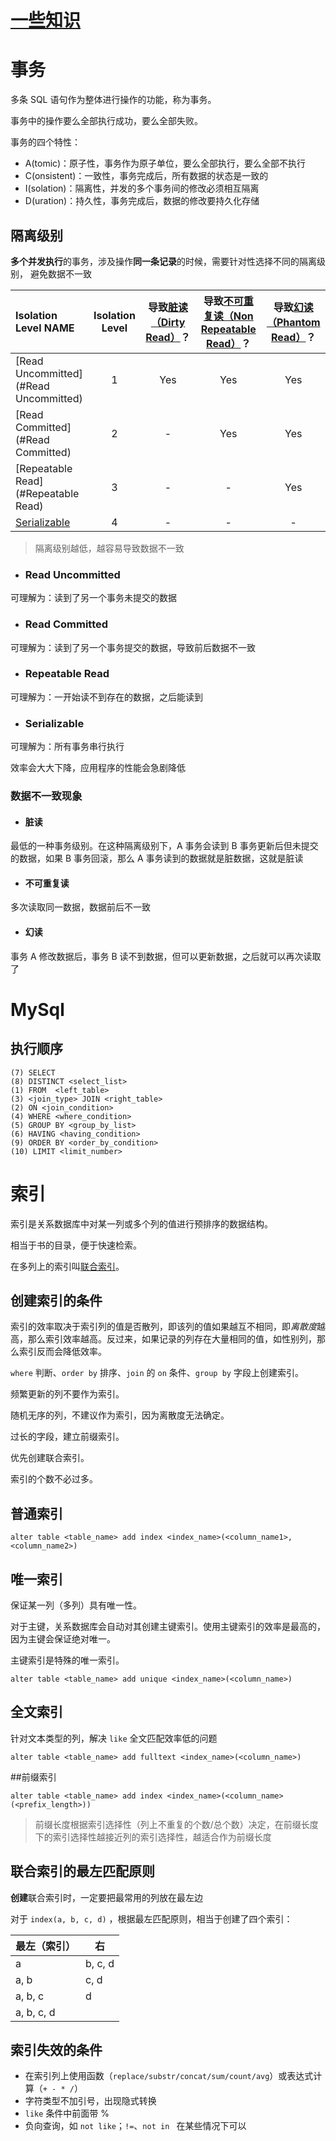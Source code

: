 # [一些知识](readme.md#数据库相关)

# 事务

多条 SQL 语句作为整体进行操作的功能，称为事务。

事务中的操作要么全部执行成功，要么全部失败。

事务的四个特性：

* A(tomic)：原子性，事务作为原子单位，要么全部执行，要么全部不执行
* C(onsistent)：一致性，事务完成后，所有数据的状态是一致的
* I(solation)：隔离性，并发的多个事务间的修改必须相互隔离
* D(uration)：持久性，事务完成后，数据的修改要持久化存储

## 隔离级别

**多个并发执行**的事务，涉及操作**同一条记录**的时候，需要针对性选择不同的隔离级别， 避免数据不一致

| Isolation Level NAME                  | Isolation Level | 导致[脏读（Dirty Read）](#脏读)？ | 导致[不可重复读（Non Repeatable Read）](#不可重复读)？ | 导致[幻读（Phantom Read）](#幻读)？ |
| :------------------------------------ | :-------------: | :-------------------------------: | :----------------------------------------------------: | :---------------------------------: |
| [Read Uncommitted](#Read Uncommitted) |        1        |                Yes                |                          Yes                           |                 Yes                 |
| [Read Committed](#Read Committed)     |        2        |                 -                 |                          Yes                           |                 Yes                 |
| [Repeatable Read](#Repeatable Read)   |        3        |                 -                 |                           -                            |                 Yes                 |
| [Serializable](#Serializable)         |        4        |                 -                 |                           -                            |                  -                  |

> 隔离级别越低，越容易导致数据不一致

* ### Read Uncommitted

可理解为：读到了另一个事务未提交的数据

* ### Read Committed

可理解为：读到了另一个事务提交的数据，导致前后数据不一致

* ### Repeatable Read

可理解为：一开始读不到存在的数据，之后能读到

* ### Serializable

可理解为：所有事务串行执行

效率会大大下降，应用程序的性能会急剧降低

### 数据不一致现象

* #### 脏读

最低的一种事务级别。在这种隔离级别下，A 事务会读到 B 事务更新后但未提交的数据，如果 B 事务回滚，那么 A 事务读到的数据就是脏数据，这就是脏读

* #### 不可重复读

多次读取同一数据，数据前后不一致

* #### 幻读

事务 A 修改数据后，事务 B 读不到数据，但可以更新数据，之后就可以再次读取了

# MySql

## 执行顺序

```mysql
(7) SELECT  
(8) DISTINCT <select_list>
(1) FROM  <left_table>
(3) <join_type> JOIN <right_table>
(2) ON <join_condition>
(4) WHERE <where_condition>
(5) GROUP BY <group_by_list>
(6) HAVING <having_condition>
(9) ORDER BY <order_by_condition>
(10) LIMIT <limit_number>
```

# 索引

索引是关系数据库中对某一列或多个列的值进行预排序的数据结构。

相当于书的目录，便于快速检索。

在多列上的索引叫[联合索引](#联合索引的最左匹配原则)。

## 创建索引的条件

索引的效率取决于索引列的值是否散列，即该列的值如果越互不相同，即*离散度*越高，那么索引效率越高。反过来，如果记录的列存在大量相同的值，如性别列，那么索引反而会降低效率。

`where` 判断、`order by` 排序、`join` 的 `on` 条件、`group by` 字段上创建索引。

频繁更新的列不要作为索引。

随机无序的列，不建议作为索引，因为离散度无法确定。

过长的字段，建立前缀索引。

优先创建联合索引。

索引的个数不必过多。

## 普通索引

```mysql
alter table <table_name> add index <index_name>(<column_name1>,<column_name2>)
```

## 唯一索引

保证某一列（多列）具有唯一性。

对于主键，关系数据库会自动对其创建主键索引。使用主键索引的效率是最高的，因为主键会保证绝对唯一。

主键索引是特殊的唯一索引。

```mysql
alter table <table_name> add unique <index_name>(<column_name>)
```

## 全文索引

针对文本类型的列，解决 `like` 全文匹配效率低的问题

```mysql
alter table <table_name> add fulltext <index_name>(<column_name>)
```

##前缀索引 

```mysql
alter table <table_name> add index <index_name>(<column_name>(<prefix_length>))
```

> 前缀长度根据索引选择性（列上不重复的个数/总个数）决定，在前缀长度下的索引选择性越接近列的索引选择性，越适合作为前缀长度

## 联合索引的最左匹配原则

**创建**联合索引时，一定要把最常用的列放在最左边

对于 `index(a, b, c, d)` ，根据最左匹配原则，相当于创建了四个索引：

| 最左（索引） | 右      |
| ------------ | ------- |
| a            | b, c, d |
| a, b         | c, d    |
| a, b, c      | d       |
| a, b, c, d   |         |

## 索引失效的条件

- 在索引列上使用函数（`replace/substr/concat/sum/count/avg`）或表达式计算（`+ - * /`）
- 字符类型不加引号，出现隐式转换
- `like` 条件中前面带 %
- 负向查询，如 `not like`；`!=`、`not in ` 在某些情况下可以
